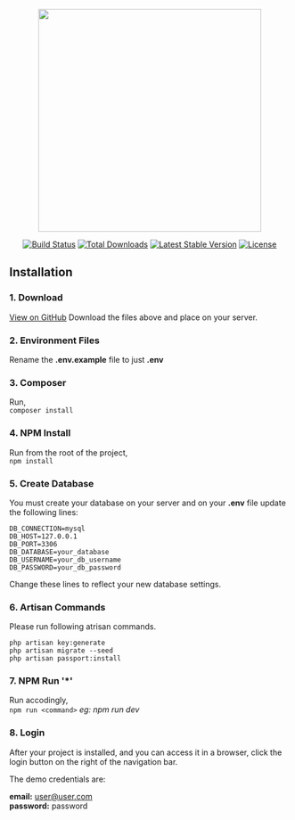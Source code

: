 <p align="center"><a href="https://laravel.com" target="_blank"><img src="https://raw.githubusercontent.com/laravel/art/master/logo-lockup/5%20SVG/2%20CMYK/1%20Full%20Color/laravel-logolockup-cmyk-red.svg" width="400"></a></p>

<p align="center">
<a href="https://travis-ci.org/laravel/framework"><img src="https://travis-ci.org/laravel/framework.svg" alt="Build Status"></a>
<a href="https://packagist.org/packages/laravel/framework"><img src="https://img.shields.io/packagist/dt/laravel/framework" alt="Total Downloads"></a>
<a href="https://packagist.org/packages/laravel/framework"><img src="https://img.shields.io/packagist/v/laravel/framework" alt="Latest Stable Version"></a>
<a href="https://packagist.org/packages/laravel/framework"><img src="https://img.shields.io/packagist/l/laravel/framework" alt="License"></a>
</p>

## Installation

### 1. Download
[View on GitHub](https://github.com/achintharodrigo/todo)
Download the files above and place on your server.

### 2. Environment Files
Rename the  **.env.example** file to just  **.env**

### 3. Composer

Run,  
`composer install`

### 4. NPM Install
Run from the root of the project,  
`npm install`

### 5. Create Database

You must create your database on your server and on your  **.env**  file update the following lines:

`DB_CONNECTION=mysql`  
`DB_HOST=127.0.0.1`  
`DB_PORT=3306`  
`DB_DATABASE=your_database`  
`DB_USERNAME=your_db_username`  
`DB_PASSWORD=your_db_password`  

Change these lines to reflect your new database settings.

### 6. Artisan Commands

Please run following atrisan commands.

`php artisan key:generate`  
`php artisan migrate --seed`  
`php artisan passport:install`

### 7. NPM Run '*'

Run accodingly,  
`npm run <command>` _eg: npm run dev_

### 8. Login

After your project is installed, and you can access it in a browser, click the login button on the right of the navigation bar.

The demo credentials are:

**email:**  user@user.com  
**password:**  password
